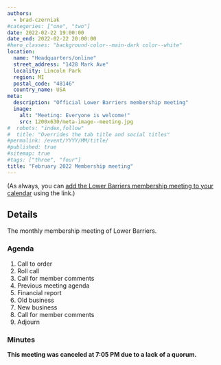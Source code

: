 ```yaml
---
authors:
  - brad-czerniak
#categories: ["one", "two"]
date: 2022-02-22 19:00:00
date_end: 2022-02-22 20:00:00
#hero_classes: "background-color--main-dark color--white"
location:
  name: "Headquarters/online"
  street_address: "1428 Mark Ave"
  locality: Lincoln Park
  region: MI
  postal_code: "48146"
  country_name: USA
meta:
  description: "Official Lower Barriers membership meeting"
  image:
    alt: "Meeting: Everyone is welcome!"
    src: 1200x630/meta-image--meeting.jpg
#  robots: "index,follow"
#  title: "Overrides the tab title and social titles"
#permalink: /event/YYYY/MM/title/
#published: true
#sitemap: true
#tags: ["three", "four"]
title: "February 2022 Membership meeting"
---
```


(As always, you can [add the Lower Barriers membership meeting to your calendar](http://bit.ly/lowerbarriers) using the link.)

## Details

The monthly membership meeting of Lower Barriers.

### Agenda

  1. Call to order
  2. Roll call
  3. Call for member comments
  4. Previous meeting agenda
  5. Financial report
  6. Old business
  7. New business
  9. Call for member comments
  10. Adjourn

### Minutes

**This meeting was canceled at 7:05 PM due to a lack of a quorum.**
